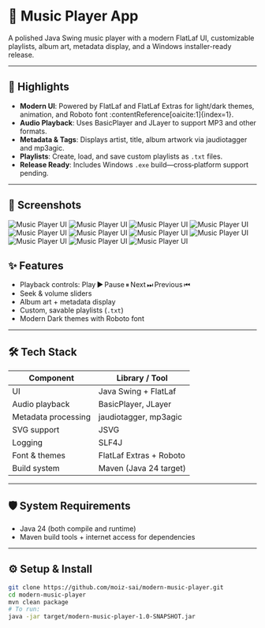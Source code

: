 # 🎵 Music Player App

A polished Java Swing music player with a modern FlatLaf UI, customizable playlists, album art, metadata display, and a Windows installer-ready release.

---

## 🚀 Highlights

- **Modern UI**: Powered by FlatLaf and FlatLaf Extras for light/dark themes, animation, and Roboto font :contentReference[oaicite:1]{index=1}.
- **Audio Playback**: Uses BasicPlayer and JLayer to support MP3 and other formats.
- **Metadata & Tags**: Displays artist, title, album artwork via jaudiotagger and mp3agic.
- **Playlists**: Create, load, and save custom playlists as `.txt` files.
- **Release Ready**: Includes Windows `.exe` build—cross‑platform support pending.

---
## 📸 Screenshots
![Music Player UI](screenshots/default-view.png)
![Music Player UI](screenshots/load-open.png)
![Music Player UI](screenshots/seeking-functionality.png)
![Music Player UI](screenshots/loaded-song.png)
![Music Player UI](screenshots/creating-playlist.png)
![Music Player UI](screenshots/adding-song.png)
![Music Player UI](screenshots/save-playlist-onlyfilename.png)
![Music Player UI](screenshots/playlist-created.png)
![Music Player UI](screenshots/load-playlist.png)
![Music Player UI](screenshots/load-open.png)
![Music Player UI](screenshots/playlist-song.png)

## ✨ Features

- Playback controls: Play ▶ Pause ⏸ Next ⏭ Previous ⏮
- Seek & volume sliders
- Album art + metadata display
- Custom, savable playlists (`.txt`)
- Modern Dark themes with Roboto font

---

## 🛠️ Tech Stack

| Component            | Library / Tool             |
|----------------------|----------------------------|
| UI                   | Java Swing + FlatLaf       |
| Audio playback       | BasicPlayer, JLayer        |
| Metadata processing  | jaudiotagger, mp3agic      |
| SVG support          | JSVG                       |
| Logging              | SLF4J                      |
| Font & themes        | FlatLaf Extras + Roboto    |
| Build system         | Maven (Java 24 target)     |


---

## 🛡️ System Requirements

- Java 24 (both compile and runtime)
- Maven build tools + internet access for dependencies

---

## ⚙️ Setup & Install

```bash
git clone https://github.com/moiz-sai/modern-music-player.git
cd modern-music-player
mvn clean package
# To run:
java -jar target/modern-music-player-1.0-SNAPSHOT.jar
```